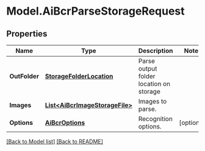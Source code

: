 # Model.AiBcrParseStorageRequest
## Properties
Name | Type | Description | Notes
------------ | ------------- | ------------- | -------------
**OutFolder** | [**StorageFolderLocation**](StorageFolderLocation.md) | Parse output folder location on storage              | 
**Images** | [**List&lt;AiBcrImageStorageFile&gt;**](AiBcrImageStorageFile.md) | Images to parse.              | 
**Options** | [**AiBcrOptions**](AiBcrOptions.md) | Recognition options.              | [optional] 



[[Back to Model list]](Models.doc) [[Back to README]](README.md)


